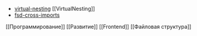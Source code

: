 - [virtual-nesting](https://github.com/austrokhart/virtual-nesting#%D0%BC%D0%B5%D1%82%D0%B0-%D0%BA%D0%B0%D1%82%D0%B5%D0%B3%D0%BE%D1%80%D0%B8%D0%B8) [[VirtualNesting]]
- [fsd-cross-imports](https://github.com/feature-sliced/documentation/discussions/390#discussioncomment-5570073)

[[Программирование]] [[Развитие]] [[Frontend]] [[Файловая структура]]
